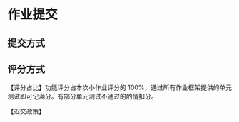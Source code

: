 # 作业提交

## 提交方式





## 评分方式

【评分占比】功能评分占本次小作业评分的 100%，通过所有作业框架提供的单元测试即可记满分。有部分单元测试不通过的酌情扣分。

【迟交政策】

